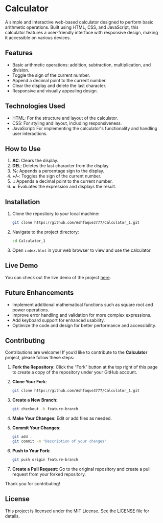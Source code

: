 # Calculator

A simple and interactive web-based calculator designed to perform basic arithmetic operations. Built using HTML, CSS, and JavaScript, this calculator features a user-friendly interface with responsive design, making it accessible on various devices.

## Features

- Basic arithmetic operations: addition, subtraction, multiplication, and division.
- Toggle the sign of the current number.
- Append a decimal point to the current number.
- Clear the display and delete the last character.
- Responsive and visually appealing design.

## Technologies Used

- HTML: For the structure and layout of the calculator.
- CSS: For styling and layout, including responsiveness.
- JavaScript: For implementing the calculator's functionality and handling user interactions.

## How to Use

1. **AC**: Clears the display.
2. **DEL**: Deletes the last character from the display.
3. **%**: Appends a percentage sign to the display.
4. **+/-**: Toggles the sign of the current number.
5. **.**: Appends a decimal point to the current number.
6. **=**: Evaluates the expression and displays the result.

## Installation

1. Clone the repository to your local machine:
   ```bash
   git clone https://github.com/Ashfaque3777/Calculator_1.git
   ```
2. Navigate to the project directory:
   ```bash
   cd Calculator_1
   ```
3. Open `index.html` in your web browser to view and use the calculator.

## Live Demo

You can check out the live demo of the project [here](https://calculator-197786.netlify.app).

## Future Enhancements

- Implement additional mathematical functions such as square root and power operations.
- Improve error handling and validation for more complex expressions.
- Add keyboard support for enhanced usability.
- Optimize the code and design for better performance and accessibility.

## Contributing

Contributions are welcome! If you’d like to contribute to the **Calculator** project, please follow these steps:

1. **Fork the Repository**: Click the “Fork” button at the top right of this page to create a copy of the repository under your GitHub account.
2. **Clone Your Fork**:

   ```bash
   git clone https://github.com/Ashfaque3777/Calculator_1.git
   ```

3. **Create a New Branch**:

   ```bash
   git checkout -b feature-branch
   ```

4. **Make Your Changes**: Edit or add files as needed.
5. **Commit Your Changes**:

   ```bash
   git add .
   git commit -m "Description of your changes"
   ```

6. **Push to Your Fork**:

   ```bash
   git push origin feature-branch
   ```

7. **Create a Pull Request**: Go to the original repository and create a pull request from your forked repository.

Thank you for contributing!

## License

This project is licensed under the MIT License. See the [LICENSE](./LICENSE) file for details.
